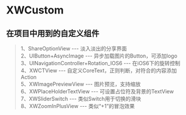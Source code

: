 XWCustom
========

在项目中用到的自定义组件
-----------------------
> 1、ShareOptionView --- 淡入淡出的分享界面<br />
> 2、UIButton+AsyncImage --- 异步加载图片的Button，可添加logo<br />
> 3、UINavigationController+Rotation_IOS6 --- 在iOS6下的旋转控制<br />
> 4、XWCTView --- 自定义CoreText，正则判断，对符合的内容添加Action<br />
> 5、XWImagePreviewView --- 图片预览，支持缩放<br />
> 6、XWPlaceHolderTextView --- 可设置占位符及背景的TextView<br />
> 7、XWSliderSwitch --- 类似Switch用于切换的滑块<br />
> 8、XWZoomInPlusView --- 类似“+1”的冒泡效果<br />
